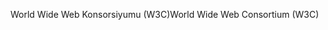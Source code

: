 <span data-ttu-id="4015b-101">World Wide Web Konsorsiyumu (W3C)</span><span class="sxs-lookup"><span data-stu-id="4015b-101">World Wide Web Consortium (W3C)</span></span>